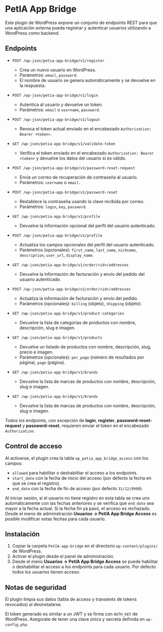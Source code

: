 # PetIA App Bridge

Este plugin de WordPress expone un conjunto de endpoints REST para que una aplicación externa pueda registrar y autenticar usuarios utilizando a WordPress como backend.

## Endpoints

- `POST /wp-json/petia-app-bridge/v1/register`
  - Crea un nuevo usuario en WordPress.
  - Parámetros: `email`, `password`.
  - El nombre de usuario se genera automáticamente y se devuelve en la respuesta.

- `POST /wp-json/petia-app-bridge/v1/login`
  - Autentica al usuario y devuelve un token.
  - Parámetros: `email` o `username`, `password`.

- `POST /wp-json/petia-app-bridge/v1/logout`
  - Revoca el token actual enviado en el encabezado `Authorization: Bearer <token>`.

- `GET /wp-json/petia-app-bridge/v1/validate-token`
  - Verifica el token enviado en el encabezado `Authorization: Bearer <token>` y devuelve los datos del usuario si es válido.

- `POST /wp-json/petia-app-bridge/v1/password-reset-request`
  - Envía un correo de recuperación de contraseña al usuario.
  - Parámetros: `username` o `email`.

- `POST /wp-json/petia-app-bridge/v1/password-reset`
  - Restablece la contraseña usando la clave recibida por correo.
  - Parámetros: `login`, `key`, `password`.

- `GET /wp-json/petia-app-bridge/v1/profile`
  - Devuelve la información opcional del perfil del usuario autenticado.

- `POST /wp-json/petia-app-bridge/v1/profile`
  - Actualiza los campos opcionales del perfil del usuario autenticado.
  - Parámetros (opcionales): `first_name`, `last_name`, `nickname`, `description`, `user_url`, `display_name`.

- `GET /wp-json/petia-app-bridge/v1/order/<id>/addresses`
  - Devuelve la información de facturación y envío del pedido del usuario autenticado.

- `POST /wp-json/petia-app-bridge/v1/order/<id>/addresses`
  - Actualiza la información de facturación y envío del pedido.
  - Parámetros (opcionales): `billing` (objeto), `shipping` (objeto).

- `GET /wp-json/petia-app-bridge/v1/product-categories`
  - Devuelve la lista de categorías de productos con nombre, descripción, slug e imagen.

- `GET /wp-json/petia-app-bridge/v1/products`
  - Devuelve un listado de productos con nombre, descripción, slug, precio e imagen.
  - Parámetros (opcionales): `per_page` (número de resultados por página), `page` (página).

- `GET /wp-json/petia-app-bridge/v1/brands`
  - Devuelve la lista de marcas de productos con nombre, descripción, slug e imagen.

- `GET /wp-json/petia-app-bridge/v1/brands`
  - Devuelve la lista de marcas de productos con nombre, descripción, slug e imagen.

Todos los endpoints, con excepción de **login**, **register**, **password-reset-request** y **password-reset**, requieren enviar el token en el encabezado `Authorization`.

## Control de acceso

Al activarse, el plugin crea la tabla `wp_petia_app_bridge_access` con los campos:

- `allowed` para habilitar o deshabilitar el acceso a los endpoints.
- `start_date` con la fecha de inicio del acceso (por defecto la fecha en que se crea el registro).
- `end_date` con la fecha de fin de acceso (por defecto `31/12/9999`).

Al iniciar sesión, si el usuario no tiene registro en esta tabla se crea uno automáticamente con las fechas anteriores y se verifica que `end_date` sea mayor a la fecha actual. Si la fecha fin ya pasó, el acceso es rechazado. Desde el menú de administración **Usuarios → PetIA App Bridge Access** es posible modificar estas fechas para cada usuario.

## Instalación

1. Copiar la carpeta `PetIA-app-bridge` en el directorio `wp-content/plugins/` de WordPress.
2. Activar el plugin desde el panel de administración.
3. Desde el menú **Usuarios → PetIA App Bridge Access** se puede habilitar o deshabilitar el acceso a los endpoints para cada usuario. Por defecto todos los usuarios tienen acceso.

## Notas de seguridad

El plugin limpia sus datos (tabla de acceso y transients de tokens revocados) al desinstalarse.

El token generado es similar a un JWT y se firma con `AUTH_KEY` de WordPress. Asegúrate de tener una clave única y secreta definida en `wp-config.php`.

